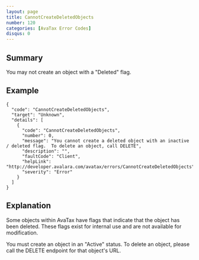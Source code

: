 ```yaml
---
layout: page
title: CannotCreateDeletedObjects
number: 120
categories: [AvaTax Error Codes]
disqus: 0
---
```


## Summary

You may not create an object with a "Deleted" flag.

## Example

    {
      "code": "CannotCreateDeletedObjects",
      "target": "Unknown",
      "details": [
        {
          "code": "CannotCreateDeletedObjects",
          "number": 0,
          "message": "You cannot create a deleted object with an inactive / deleted flag.  To delete an object, call DELETE",
          "description": "",
          "faultCode": "Client",
          "helpLink": "http://developer.avalara.com/avatax/errors/CannotCreateDeletedObjects",
          "severity": "Error"
        }
      ]
    }

## Explanation

Some objects within AvaTax have flags that indicate that the object has been deleted.  These flags exist for internal use and are not available for modification.

You must create an object in an "Active" status.  To delete an object, please call the DELETE endpoint for that object's URL.
